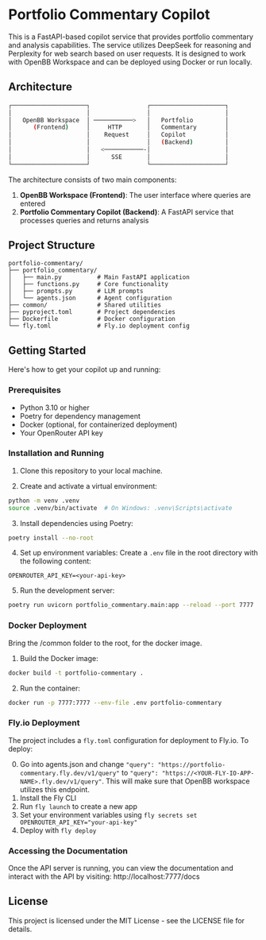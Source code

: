 # Portfolio Commentary Copilot

This is a FastAPI-based copilot service that provides portfolio commentary and analysis capabilities. The service utilizes DeepSeek for reasoning and Perplexity for web search based on user requests. It is designed to work with OpenBB Workspace and can be deployed using Docker or run locally.

## Architecture

```sh
┌─────────────────────┐                ┌─────────────────────┐
│                     │                │                     │
│   OpenBB Workspace  │ ───────────>   │   Portfolio         │
│      (Frontend)     │     HTTP       │   Commentary        │
│                     │    Request     │   Copilot           │
│                     │                │   (Backend)         │
│                     │   <───────────-│                     │
│                     │      SSE       │                     │
└─────────────────────┘                └─────────────────────┘
```

The architecture consists of two main components:

1. **OpenBB Workspace (Frontend)**: The user interface where queries are entered
2. **Portfolio Commentary Copilot (Backend)**: A FastAPI service that processes queries and returns analysis

## Project Structure

```
portfolio-commentary/
├── portfolio_commentary/
│   ├── main.py          # Main FastAPI application
│   ├── functions.py     # Core functionality
│   ├── prompts.py       # LLM prompts
│   └── agents.json      # Agent configuration
├── common/              # Shared utilities
├── pyproject.toml       # Project dependencies
├── Dockerfile           # Docker configuration
└── fly.toml             # Fly.io deployment config
```

## Getting Started

Here's how to get your copilot up and running:

### Prerequisites

- Python 3.10 or higher
- Poetry for dependency management
- Docker (optional, for containerized deployment)
- Your OpenRouter API key

### Installation and Running

1. Clone this repository to your local machine.

2. Create and activate a virtual environment:
```sh
python -m venv .venv
source .venv/bin/activate  # On Windows: .venv\Scripts\activate
```

3. Install dependencies using Poetry:
```sh
poetry install --no-root
```

4. Set up environment variables:
Create a `.env` file in the root directory with the following content:
```
OPENROUTER_API_KEY=<your-api-key>
```

5. Run the development server:
```sh
poetry run uvicorn portfolio_commentary.main:app --reload --port 7777
```

### Docker Deployment

Bring the /common folder to the root, for the docker image.

1. Build the Docker image:
```sh
docker build -t portfolio-commentary .
```

2. Run the container:
```sh
docker run -p 7777:7777 --env-file .env portfolio-commentary
```

### Fly.io Deployment

The project includes a `fly.toml` configuration for deployment to Fly.io. To deploy:

0. Go into agents.json and change `"query": "https://portfolio-commentary.fly.dev/v1/query"` to `"query": "https://<YOUR-FLY-IO-APP-NAME>.fly.dev/v1/query"`. This will make sure that OpenBB workspace utilizes this endpoint.
1. Install the Fly CLI
2. Run `fly launch` to create a new app
3. Set your environment variables using `fly secrets set OPENROUTER_API_KEY="your-api-key"`
4. Deploy with `fly deploy`

### Accessing the Documentation

Once the API server is running, you can view the documentation and interact with
the API by visiting: http://localhost:7777/docs

## License

This project is licensed under the MIT License - see the LICENSE file for details.
